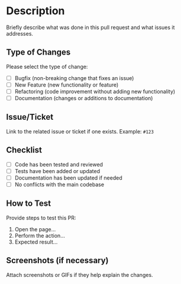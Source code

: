 # Description
Briefly describe what was done in this pull request and what issues it addresses.

## Type of Changes 
Please select the type of change:
- [ ] Bugfix (non-breaking change that fixes an issue)
- [ ] New Feature (new functionality or feature)
- [ ] Refactoring (code improvement without adding new functionality)
- [ ] Documentation (changes or additions to documentation)

## Issue/Ticket
Link to the related issue or ticket if one exists.
Example: `#123`

## Checklist
- [ ] Code has been tested and reviewed
- [ ] Tests have been added or updated
- [ ] Documentation has been updated if needed
- [ ] No conflicts with the main codebase

## How to Test
Provide steps to test this PR:
1. Open the page...
2. Perform the action...
3. Expected result...

## Screenshots (if necessary)
Attach screenshots or GIFs if they help explain the changes.
